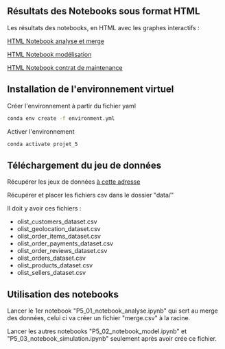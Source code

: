 ## Résultats des Notebooks sous format HTML

Les résultats des notebooks, en HTML avec les graphes interactifs :

<a href = https://deviluna29.github.io/oc_ingenieur-ia_p5/P5_01_notebook_analyse>HTML Notebook analyse et merge</a>

<a href = https://deviluna29.github.io/oc_ingenieur-ia_p5/P5_02_notebook_model.html>HTML Notebook modélisation</a>

<a href = https://deviluna29.github.io/oc_ingenieur-ia_p5/P5_03_notebook_simulation.html>HTML Notebook contrat de maintenance</a>

## Installation de l'environnement virtuel

Créer l'environnement à partir du fichier yaml
```bash
conda env create -f environment.yml
```

Activer l'environnement
```bash
conda activate projet_5
```

## Téléchargement du jeu de données

Récupérer les jeux de données <a href = https://www.kaggle.com/olistbr/brazilian-ecommerce>à cette adresse</a>

Récupérer et placer les fichiers csv dans le dossier "data/"

Il doit y avoir ces fichiers :

- olist_customers_dataset.csv
- olist_geolocation_dataset.csv
- olist_order_items_dataset.csv
- olist_order_payments_dataset.csv
- olist_order_reviews_dataset.csv
- olist_orders_dataset.csv
- olist_products_dataset.csv
- olist_sellers_dataset.csv

## Utilisation des notebooks

Lancer le 1er notebook "P5_01_notebook_analyse.ipynb" qui sert au merge des données, celui ci va créer un fichier "merge.csv" à la racine.

Lancer les autres notebooks "P5_02_notebook_model.ipynb" et "P5_03_notebook_simulation.ipynb" seulement après avoir crée ce fichier.
